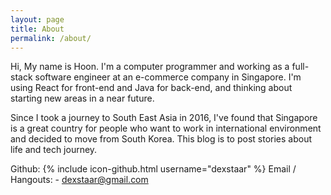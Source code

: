 ```yaml
---
layout: page
title: About
permalink: /about/
---
```


Hi, My name is Hoon. I'm a computer programmer and working as a full-stack software engineer at an e-commerce company in Singapore. I'm using React for front-end and Java for back-end, and thinking about starting new  areas in a near future.

Since I took a journey to South East Asia in 2016, I've found that Singapore is a great country for people who want to work in international environment and decided to move from South Korea. This blog is to post stories about life and tech journey.



Github: {% include icon-github.html username="dexstaar" %}
Email / Hangouts: - dexstaar@gmail.com
